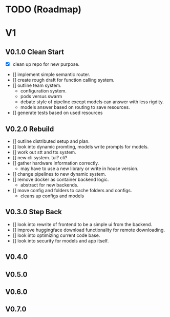 # TODO (Roadmap)

# V1

## V0.1.0 Clean Start
- [X] clean up repo for new purpose.
- [] implement simple semantic router.
- [] create rough draft for function calling system.
- [] outline team system.
    - configuration system.
    - pods versus swarm
    - debate style of pipeline execpt models can answer with less rigdity.
    - models answer based on routing to save resources.
- [] generate tests based on used resources

## V0.2.0 Rebuild
- [] outline distributed setup and plan.
- [] look into dynamic promting, models write prompts for models.
- [] work out stt and tts system.
- [] new cli system. tui? cli?
- [] gather hardware information correctly.
    - may have to use a new library or write in house version.
- [] change pipelines to new dynamic system.
- [] remove docker as container backend logic.
    - abstract for new backends.
- [] move config and folders to cache folders and configs.
    - cleans up configs and models

## V0.3.0 Step Back
- [] look into rewrite of frontend to be a simple ui from the backend.
- [] improve huggingface download functionality for remote downloading.
- [] look into optimizing current code base.
- [] look into security for models and app itself.

## V0.4.0

## V0.5.0

## V0.6.0

## V0.7.0
